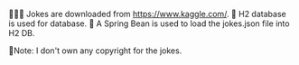 🧑🏽‍💻 Jokes are downloaded from https://www.kaggle.com/.
🧑 H2 database is used for database.
🧑 A Spring Bean is used to load the jokes.json file into H2 DB.




🧑Note: I don't own any copyright for the jokes.
